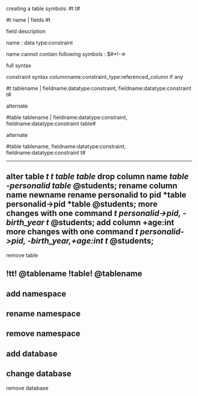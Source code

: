 creating a table
symbols: #t t#

#t name | fields  #t

field description

name : data type:constraint

name cannot contain following symbols : $#*!-=>

full syntax

constraint syntax
columnname:constraint_type:referenced_column if any

#t tablename | fieldname:datatype:constraint, fieldname:datatype:constraint t#

alternate

#table tablename | fieldname:datatype:constraint, fieldname:datatype:constraint table#

alternate

#table tablename, fieldname:datatype:constraint, fieldname:datatype:constraint t#

------
alter table
*t t*
*table table*
drop column name 
*table -personalid table* @students;
rename column name newname 
rename personalid to pid
*table personalid->pid *table @students;
more changes with one command
*t personalid->pid, -birth_year t* @students;
add column
+age:int
more changes with one command
*t personalid->pid, -birth_year,+age:int t* @students;
-----
remove table

!tt! @tablename
!table!  @tablename
------
add namespace
------
rename namespace
------
remove namespace
------
add database
------
change database
------
remove database